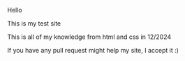 Hello

This is my test site

This is all of my knowledge from html and css in 12/2024

If you have any pull request might help my site, I accept it :)
